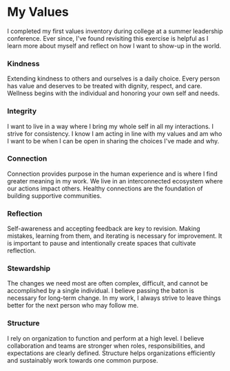 # My Values

I completed my first values inventory during college at a summer leadership conference.
Ever since, I've found revisiting this exercise is helpful as I learn more about myself and reflect on how I want to show-up in the world.

### Kindness
Extending kindness to others and ourselves is a daily choice. 
Every person has value and deserves to be treated with dignity, respect, and care.
Wellness begins with the individual and honoring your own self and needs.

### Integrity
I want to live in a way where I bring my whole self in all my interactions.
I strive for consistency.
I know I am acting in line with my values and am who I want to be when I can be open in sharing the choices I've made and why.

### Connection
Connection provides purpose in the human experience and is where I find greater meaning in my work.
We live in an interconnected ecosystem where our actions impact others.
Healthy connections are the foundation of building supportive communities.

### Reflection
Self-awareness and accepting feedback are key to revision.
Making mistakes, learning from them, and iterating is necessary for improvement.
It is important to pause and intentionally create spaces that cultivate reflection.

### Stewardship
The changes we need most are often complex, difficult, and cannot be accomplished by a single individual.
I believe passing the baton is necessary for long-term change. 
In my work, I always strive to leave things better for the next person who may follow me.

### Structure
I rely on organization to function and perform at a high level.
I believe collaboration and teams are stronger when roles, responsibilities, and expectations are clearly defined.
Structure helps organizations efficiently and sustainably work towards one common purpose.

